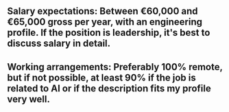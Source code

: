## Salary expectations: Between €60,000 and €65,000 gross per year, with an engineering profile. If the position is leadership, it's best to discuss salary in detail.
## Working arrangements: Preferably 100% remote, but if not possible, at least 90% if the job is related to AI or if the description fits my profile very well.